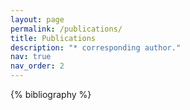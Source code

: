 ```yaml
---
layout: page
permalink: /publications/
title: Publications
description: "* corresponding author."
nav: true
nav_order: 2
---
```


<!-- _pages/publications.md -->
<div class="publications">

{% bibliography %}

</div>
